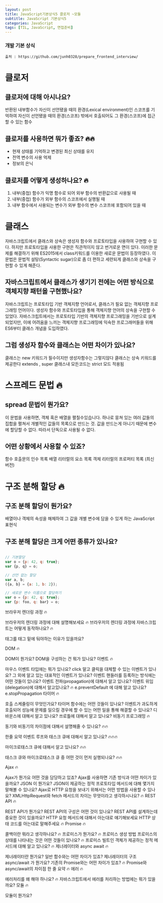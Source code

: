 ```yaml
---
layout: post
title: JavaScript기본상식5 클로저 ~모듈 
subtitle: JavaScript 기본상식5 
categories: JavaScript
tags: [TIL, JavaScript, 면접준비]
---
```


### 개발 기본 상식
``출처 : https://github.com/junh0328/prepare_frontend_interview/ ``


# 클로저

## 클로저에 대해 아시나요?

반환된 내부함수가 자신이 선언됐을 때의 환경(Lexical environment)인 스코프를 기억하여 자신이 선언됐을 때의 환경(스코프) 밖에서 호출되어도 그 환경(스코프)에 접근할 수 있는 함수

## 클로저를 사용하면 뭐가 좋죠? 🔥🔥

- 현재 상태를 기억하고 변경된 최신 상태를 유지
- 전역 변수의 사용 억제
- 정보의 은닉

## 클로저를 어떻게 생성하나요? 🔥

1. 내부(중첩) 함수가 익명 함수로 되어 외부 함수의 반환값으로 사용될 때
2. 내부(중첩) 함수가 외부 함수의 스코프에서 실행될 때
3. 내부 함수에서 사용되는 변수가 외부 함수의 변수 스코프에 포함되어 있을 때

# 클래스 

자바스크립트에서 클래스와 상속은 생성자 함수와 프로토타입을 사용하여 구현할 수 있다. 하지만 프로토타입을 사용한 구현은 직관적이지 않고 번거로운 면이 있다. 이러한 문제를 해결하기 위해 ES2015에서 class키워드를 이용한 새로운 문법이 등장하였다. 이 문법은 문법적 설탕(Syntactic sugar)으로 좀 더 편하고 세련되게 클래스와 상속을 구현할 수 있게 해준다.


## 자바스크립트에서 클래스가 생기기 전에는 어떤 방식으로 객체지향 패턴을 구현했나요? 

자바스크립트는 프로토타입 기반 객체지향 언어로서, 클래스가 필요 없는 객체지향 프로그래밍 언어이다.
생성자 함수와 프로토타입을 통해 객체지향 언어의 상속을 구현할 수 있었다.
자바스크립트에서는 프로토타입 기반의 객체지향 프로그래밍을 기반으로 설계되었지만,
이에 어려움을 느끼는 객체지향 프로그래밍에 익숙한 프로그래머들을 위해 ES6부터 클래스 개념을 도입하였다.

##  그럼 생성자 함수와 클래스는 어떤 차이가 있나요?

클래스는 new 키워드가 필수이지만 생성자함수는 그렇지않다
클래스는 상속 키워드를 제공한다 extends , super
클래스내 모든코드는 strict 모드 적용됨

# 스프레드 문법 🔥

## spread 문법이 뭔가요?

이 문법을 사용하면, 객체 혹은 배열을 펼칠수있습니다.
하나로 뭉쳐 있는 여러 값들의 집합을 펼쳐서 개별적인 값들의 목록으로 만드는 것.
값을 만드는게 아니기 때문에 변수에 할당할 수 없다.
따라서 단독으로 사용될 수 없다.

## 어떤 상황에서 사용할 수 있죠?

함수 호출문의 인수 목록
배열 리터럴의 요소 목록
객체 리터럴의 프로퍼티 목록 (최신 버전)

# 구조 분해 할당 🔥

## 구조 분해 할당이 뭔가요?
배열이나 객체의 속성을 해체하여 그 값을 개별 변수에 담을 수 있게 하는 JavaScript 표현식

## 구조 분해 할당은 크게 어떤 종류가 있나요?

```javascript

// 기본할당
var o = {p: 42, q: true};
var {p, q} = o;

// 선언 없는 할당
var a, b;
({a, b} = {a: 1, b: 2});

// 새로운 변수 이름으로 할당하기
var o = {p: 42, q: true};
var {p: foo, q: bar} = o;

```





브라우저 렌더링 과정 🔥

브라우저의 렌더링 과정에 대해 설명해보세요 🔥
브라우저의 렌더링 과정에 자바스크립트는 어떻게 동작하나요? 🔥
<script></script> 태그를 <body></body> 태그 밑에 둬야하는 이유가 있을까요?
DOM 🔥

DOM이 뭔가요?
DOM을 구성하는 건 뭐가 있나요?
이벤트 🔥

마우스 이벤트 타입에는 뭐가 있나요? click 말고 클릭을 대체할 수 있는 이벤트가 있나요?
그 외에 알고 있는 대표적인 이벤트가 있나요?
이벤트 핸들러를 등록하는 방식에는 어떤 것들이 있나요?
이벤트 전파(propagation)에 대해서 알고 있나요?
이벤트 위임(delegation)에 대해서 알고있나요? 🔥
e.preventDefault 에 대해 알고 있나요?
e.stopPropagation
타이머 🔥

호출 스케쥴링이 무엇인가요?
타이머 함수에는 어떤 것들이 있나요?
이벤트가 과도하게 호출되어 성능에 문제를 일으킬 경우에 할 수 있는 어떤 일을 통해 해결할 수 있나요?
디바운스에 대해서 알고 있나요?
쓰로틀에 대해서 알고 있나요?
비동기 프로그래밍 🔥

동기와 비동기의 차이점에 대해서 설명해줄 수 있나요? 🔥🔥

한줄 요약
이벤트 루프와 태스크 큐에 대해서 알고 있나요? 🔥🔥🔥

마이크로태스크 큐에 대해서 알고 있나요? 🔥🔥

태스크 큐와 마이크로태스크 큐 중 어떤 것이 먼저 실행되나요? 🔥🔥

Ajax 🔥

Ajax가 뭔가요 어떤 것을 담당하고 있죠?
Ajax를 사용하면 기존 방식과 어떤 차이가 있을까요?
JSON 이 뭔가요?
JSON이 제공하는 정적 프로토타입 메서드에 대해 몇가지 말해볼 수 있나요?
Ajax로 HTTP 요청을 보내기 위해서는 어떤 방법을 사용할 수 있나요?
XMLHttpRequest와 fetch 메서드의 차이는 무엇이라고 생각하시나요? 🔥
REST API 🔥

REST API가 뭔가요?
REST API의 구성은 어떤 것이 있나요?
REST API를 설계하는데 중요한 것이 있을까요?
HTTP 요청 메서드에 대해서 아는대로 얘기해보세요
HTTP 상태 코드를 아는대로 말해주세요 🔥
Promise 🔥

콜백이란 뭐라고 생각하나요? 🔥
프로미스가 뭔가요? 🔥
프로미스 생성 방법
프로미스의 상태를 나타내는 것은 어떤 것들이 있나요? 🔥
프로미스 빌트인 객체가 제공하는 정적 메서드에 대해 알고 있나요? 🔥
제너레이터와 async await 🔥

제너레이터란 뭔가요? 일반 함수와는 어떤 차이가 있죠?
제너레이터의 구조
async/await 가 뭔가요? 기존의 Promise와는 어떤 차이가 있죠? 🔥
Promise와 async/await의 차이점 한 줄 요약 🔥
에러 🔥

에러처리를 왜 해야 하나요? 🔥
자바스크립트에서 에러를 처리하는 방법에는 뭐가 있을까요?
모듈 🔥

모듈이 뭔가요?

